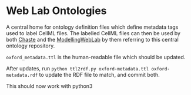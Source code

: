 # Web Lab Ontologies

A central home for ontology definition files which define metadata tags used to label CellML files. The labelled CellML files can then be used by both [Chaste](https://chaste.cs.ox.ac.uk/trac/wiki) and the [ModellingWebLab](www.github.com/ModellingWebLab) by them referring to this central ontology repository.

`oxford_metadata.ttl` is the human-readable file which should be updated.

After updates, run 
`python ttl2rdf.py oxford-metadata.ttl oxford-metadata.rdf`
to update the RDF file to match, and commit both.

This should now work with python3
